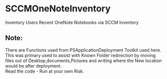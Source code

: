 # SCCMOneNoteInventory
Inventory Users Recent OneNote Notebooks via SCCM Inventory

## Note:
There are Functions used from PSApplicationDeployment Toolkit used here.   
This was primary used to assist with Known Folder redirection by moving files out of Desktop,documents,Pictures and writing where the New location would be after deployment.   
Read the code - Run at your own Risk.

